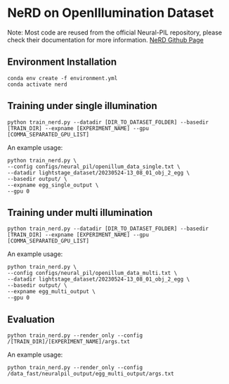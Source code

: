 # NeRD on OpenIllumination Dataset

Note: Most code are reused from the official Neural-PIL repository, please check their documentation for more information. [NeRD Github Page](https://github.com/cgtuebingen/NeRD-Neural-Reflectance-Decomposition#datasets)

## Environment Installation
```
conda env create -f environment.yml
conda activate nerd
```

## Training under single illumination
```
python train_nerd.py --datadir [DIR_TO_DATASET_FOLDER] --basedir [TRAIN_DIR] --expname [EXPERIMENT_NAME] --gpu [COMMA_SEPARATED_GPU_LIST]
```
An example usage:
```
python train_nerd.py \
--config configs/neural_pil/openillum_data_single.txt \
--datadir lightstage_dataset/20230524-13_08_01_obj_2_egg \
--basedir output/ \
--expname egg_single_output \
--gpu 0
```

## Training under multi illumination
```
python train_nerd.py --datadir [DIR_TO_DATASET_FOLDER] --basedir [TRAIN_DIR] --expname [EXPERIMENT_NAME] --gpu [COMMA_SEPARATED_GPU_LIST]
```

An example usage:
```
python train_nerd.py \
--config configs/neural_pil/openillum_data_multi.txt \
--datadir lightstage_dataset/20230524-13_08_01_obj_2_egg \
--basedir output/ \
--expname egg_multi_output \
--gpu 0
```


## Evaluation

```
python train_nerd.py --render_only --config /[TRAIN_DIR]/[EXPERIMENT_NAME]/args.txt
```
An example usage:

```
python train_nerd.py --render_only --config /data_fast/neuralpil_output/egg_multi_output/args.txt
```


